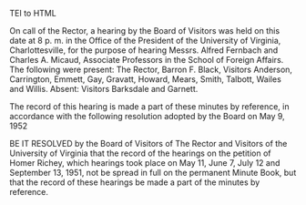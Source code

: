 TEI to HTML

On call of the Rector, a hearing by the Board of Visitors was held on this date at 8 p. m. in the Office of the President of the University of Virginia, Charlottesville, for the purpose of hearing Messrs. Alfred Fernbach and Charles A. Micaud, Associate Professors in the School of Foreign Affairs. The following were present: The Rector, Barron F. Black, Visitors Anderson, Carrington, Emmett, Gay, Gravatt, Howard, Mears, Smith, Talbott, Wailes and Willis. Absent: Visitors Barksdale and Garnett.

The record of this hearing is made a part of these minutes by reference, in accordance with the following resolution adopted by the Board on May 9, 1952

BE IT RESOLVED by the Board of Visitors of The Rector and Visitors of the University of Virginia that the record of the hearings on the petition of Homer Richey, which hearings took place on May 11, June 7, July 12 and September 13, 1951, not be spread in full on the permanent Minute Book, but that the record of these hearings be made a part of the minutes by reference.